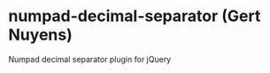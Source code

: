 numpad-decimal-separator (Gert Nuyens)
========================

Numpad decimal separator plugin for jQuery
